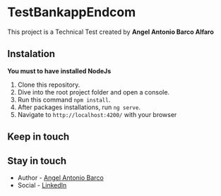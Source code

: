# TestBankappEndcom

This project is a Technical Test created by **Angel Antonio Barco Alfaro**

## Instalation

**You must to have installed NodeJs**

1. Clone this repository.
2. Dive into the root project folder and open a console.
3. Run this command ```npm install```.
4. After packages installations, run `ng serve`. 
5. Navigate to `http://localhost:4200/` with your browser

## Keep in touch

## Stay in touch

- Author - [Angel Antonio Barco](https://drakeredfield.github.io/)
- Social - [LinkedIn](https://www.linkedin.com/in/angel-antonio-barco-alfaro-b36b6316a/)
